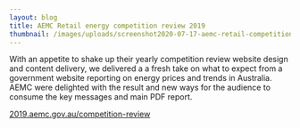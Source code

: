 ```yaml
---
layout: blog
title: AEMC Retail energy competition review 2019
thumbnail: /images/uploads/screenshot2020-07-17-aemc-retail-competition-review-2019.png
---
```

With an appetite to shake up their yearly competition review website design
and content delivery, we delivered a a fresh take on what to expect from a
government website reporting on energy prices and trends in Australia. AEMC
were delighted with the result and new ways for the audience to consume the
key messages and main PDF report. 

[2019.aemc.gov.au/competition-review](<https://2019.aemc.gov.au/competition-review/ >)